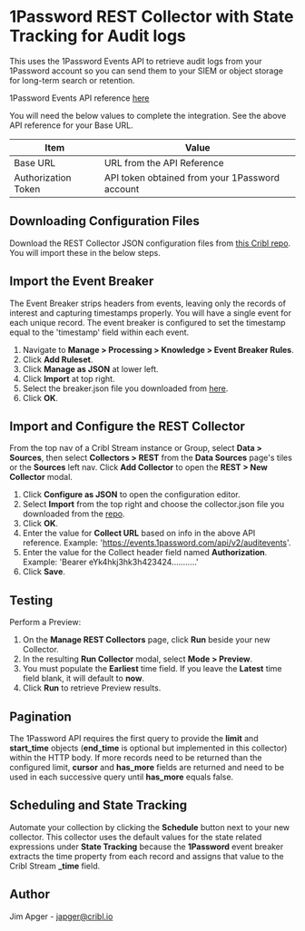 # 1Password REST Collector with State Tracking for Audit logs

This uses the 1Password Events API to retrieve audit logs from your 1Password account so you can send them to your SIEM or object storage for long-term search or retention.

1Password Events API reference [here](https://developer.1password.com/docs/events-api/reference)

You will need the below values to complete the integration.  See the above API reference for your Base URL.

| Item | Value |
| ----------- | ----------- |
| Base URL | URL from the API Reference |
| Authorization Token | API token obtained from your 1Password account |

## Downloading Configuration Files

Download the REST Collector JSON configuration files from [this Cribl repo](https://github.com/criblio/collector-templates/tree/main/collectors/rest/1Password_with_state_tracking).  You will import these in the below steps. 

## Import the Event Breaker

The Event Breaker strips headers from events, leaving only the records of interest and capturing timestamps properly.  You will have a single event for each unique record.  The event breaker is configured to set the timestamp equal to the 'timestamp' field within each event.

1. Navigate to **Manage > Processing > Knowledge > Event Breaker Rules**.
2. Click **Add Ruleset**.
3. Click **Manage as JSON** at lower left.
4. Click **Import** at top right.
5. Select the breaker.json file you downloaded from [here](https://github.com/criblio/collector-templates/tree/main/collectors/rest/1Password_with_state_tracking).
6. Click **OK**.

## Import and Configure the REST Collector

From the top nav of a Cribl Stream instance or Group, select **Data > Sources**, then select **Collectors > REST** from the **Data Sources** page's tiles or the **Sources** left nav. Click **Add Collector** to open the **REST > New Collector** modal.

1. Click **Configure as JSON** to open the configuration editor.
2. Select **Import** from the top right and choose the collector.json file you downloaded from the [repo](https://github.com/criblio/collector-templates/tree/main/collectors/rest/1Password_with_state_tracking).
6. Click **OK**.
7. Enter the value for **Collect URL** based on info in the above API reference.  Example:  'https://events.1password.com/api/v2/auditevents'.
8. Enter the value for the Collect header field named **Authorization**.  Example:  'Bearer eYk4hkj3hk3h423424...........' 
9. Click **Save**.

## Testing

Perform a Preview:

1. On the **Manage REST Collectors** page, click **Run** beside your new Collector.
2. In the resulting **Run Collector** modal, select **Mode > Preview**.
3. You must populate the **Earliest** time field.  If you leave the **Latest** time field blank, it will default to **now**.
4. Click **Run** to retrieve Preview results.

## Pagination

The 1Password API requires the first query to provide the **limit** and **start_time** objects (**end_time** is optional but implemented in this collector) within the HTTP body.  If more records need to be returned than the configured limit,  **cursor** and **has_more** fields are returned and need to be used in each successive query until **has_more** equals false.

## Scheduling and State Tracking

Automate your collection by clicking the **Schedule** button next to your new collector.  This collector uses the default values for the state related expressions under **State Tracking** because the **1Password** event breaker extracts the time property from each record and assigns that value to the Cribl Stream **_time** field.
   
## Author
Jim Apger - japger@cribl.io

